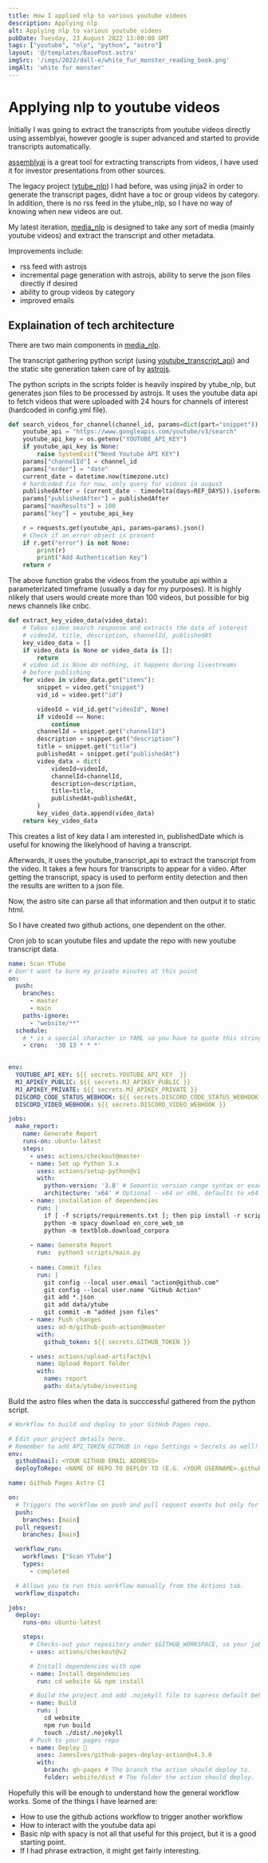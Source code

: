 ```yaml
---
title: How I applied nlp to various youtube videos
description: Applying nlp
alt: Applying nlp to various youtube videos
pubDate: Tuesday, 23 August 2022 13:00:00 GMT
tags: ["youtube", "nlp", "python", "astro"]
layout: '@/templates/BasePost.astro'
imgSrc: '/imgs/2022/dall-e/white_fur_monster_reading_book.png'
imgAlt: 'white fur monster'
---
```



# Applying nlp to youtube videos

Initially I was going to extract the transcripts from youtube videos directly using assemblyai, however google is super advanced and started to provide transcripts automatically.

[assemblyai](https://assemblyai.com/) is a great tool for extracting transcripts from videos, I have used it for investor presentations from other sources.

The legacy project ([ytube_nlp](https://github.com/dli-invest/ytube_nlp)) I had before, was using jinja2 in order to generate the transcript pages, didnt have a toc or group videos by category. In addition, there is no rss feed in the ytube_nlp, so I have no way of knowing when new videos are out. 

My latest iteration, [media_nlp](https://github.com/dli-invest/media_nlp) is designed to take any sort of media (mainly youtube videos) and extract the transcript and other metadata.

Improvements include:

- rss feed with astrojs
- incremental page generation with astrojs, ability to serve the json files directly if desired
- ability to group videos by category
- improved emails

## Explaination of tech architecture

There are two main components in [media_nlp](https://github.com/dli-invest/media_nlp).

The transcript gathering python script (using [youtube_transcript_api](https://pypi.org/project/youtube-transcript-api/)) and the static site generation taken care of by [astrojs](https://astro.build/).

The python scripts in the scripts folder is heavily inspired by ytube_nlp, but generates json files to be processed by astrojs. It uses the youtube data api to fetch videos that were uploaded with 24 hours for channels of interest (hardcoded in config.yml file). 

```python
def search_videos_for_channel(channel_id, params=dict(part="snippet")):
    youtube_api = "https://www.googleapis.com/youtube/v3/search"
    youtube_api_key = os.getenv("YOUTUBE_API_KEY")
    if youtube_api_key is None:
        raise SystemExit("Need Youtube API KEY")
    params["channelId"] = channel_id
    params["order"] = "date"
    current_date = datetime.now(timezone.utc)
    # hardcoded fix for now, only query for videos in august
    publishedAfter = (current_date - timedelta(days=REF_DAYS)).isoformat()
    params["publishedAfter"] = publishedAfter
    params["maxResults"] = 100
    params["key"] = youtube_api_key

    r = requests.get(youtube_api, params=params).json()
    # Check if an error object is present
    if r.get("error") is not None:
        print(r)
        print("Add Authentication Key")
    return r
```

The above function grabs the videos from the youtube api within a parameterizated timeframe (usually a day for my purposes). It is highly nlikely that users would create more than 100 videos, but possible for big news channels like cnbc.

```python
def extract_key_video_data(video_data):
    # Takes video search response and extracts the data of interest
    # videoId, title, description, channelId, publishedAt
    key_video_data = []
    if video_data is None or video_data is []:
        return
    # video id is None do nothing, it happens during livestreams
    # before publishing
    for video in video_data.get("items"):
        snippet = video.get("snippet")
        vid_id = video.get("id")

        videoId = vid_id.get("videoId", None)
        if videoId == None:
            continue
        channelId = snippet.get("channelId")
        description = snippet.get("description")
        title = snippet.get("title")
        publishedAt = snippet.get("publishedAt")
        video_data = dict(
            videoId=videoId,
            channelId=channelId,
            description=description,
            title=title,
            publishedAt=publishedAt,
        )
        key_video_data.append(video_data)
    return key_video_data
```

This creates a list of key data I am interested in, publishedDate which is useful for knowing the likelyhood of having a transcript.

Afterwards, it uses the youtube_transcript_api to extract the transcript from the video. It takes a few hours for transcripts to appear for a video. 
After getting the transcript, spacy is used to perform entity detection and then the results are written to a json file.

Now, the astro site can parse all that information and then output it to static html.

So I have created two github actions, one dependent on the other.

Cron job to scan youtube files and update the repo with new youtube transcript data.

```yaml
name: Scan YTube
# Don't want to burn my private minutes at this point
on:
  push:
    branches:
      - master
      - main
    paths-ignore:
      - "website/**"
  schedule:
    # * is a special character in YAML so you have to quote this string
    - cron:  '30 13 * * *'
    

env:
  YOUTUBE_API_KEY: ${{ secrets.YOUTUBE_API_KEY  }}
  MJ_APIKEY_PUBLIC: ${{ secrets.MJ_APIKEY_PUBLIC }}
  MJ_APIKEY_PRIVATE: ${{ secrets.MJ_APIKEY_PRIVATE }}
  DISCORD_CODE_STATUS_WEBHOOK: ${{ secrets.DISCORD_CODE_STATUS_WEBHOOK }}
  DISCORD_VIDEO_WEBHOOK: ${{ secrets.DISCORD_VIDEO_WEBHOOK }}

jobs:
  make_report:
    name: Generate Report
    runs-on: ubuntu-latest
    steps:
      - uses: actions/checkout@master
      - name: Set up Python 3.x
        uses: actions/setup-python@v1
        with:
          python-version: '3.8' # Semantic version range syntax or exact version of a Python version
          architecture: 'x64' # Optional - x64 or x86, defaults to x64
      - name: installation of dependencies
        run: |
          if [ -f scripts/requirements.txt ]; then pip install -r scripts/requirements.txt; fi
          python -m spacy download en_core_web_sm
          python -m textblob.download_corpora
      
      - name: Generate Report
        run:  python3 scripts/main.py
      
      - name: Commit files
        run: |
          git config --local user.email "action@github.com"
          git config --local user.name "GitHub Action"
          git add *.json
          git add data/ytube
          git commit -m "added json files"
      - name: Push changes
        uses: ad-m/github-push-action@master
        with:
          github_token: ${{ secrets.GITHUB_TOKEN }}

      - uses: actions/upload-artifact@v1
        name: Upload Report folder
        with:
          name: report
          path: data/ytube/investing
```

Build the astro files when the data is succcessful gathered from the python script.

```yaml
# Workflow to build and deploy to your GitHub Pages repo.

# Edit your project details here.
# Remember to add API_TOKEN_GITHUB in repo Settings > Secrets as well!
env:
  githubEmail: <YOUR GITHUB EMAIL ADDRESS>
  deployToRepo: <NAME OF REPO TO DEPLOY TO (E.G. <YOUR USERNAME>.github.io)>

name: Github Pages Astro CI

on:
  # Triggers the workflow on push and pull request events but only for the main branch
  push:
    branches: [main]
  pull_request:
    branches: [main]

  workflow_run:
    workflows: ["Scan YTube"]
    types:
      - completed

  # Allows you to run this workflow manually from the Actions tab.
  workflow_dispatch:

jobs:
  deploy:
    runs-on: ubuntu-latest

    steps:
      # Checks-out your repository under $GITHUB_WORKSPACE, so your job can access it
      - uses: actions/checkout@v2

      # Install dependencies with npm
      - name: Install dependencies
        run: cd website && npm install

      # Build the project and add .nojekyll file to supress default behaviour
      - name: Build
        run: |
          cd website
          npm run build
          touch ./dist/.nojekyll
      # Push to your pages repo
      - name: Deploy 🚀
        uses: JamesIves/github-pages-deploy-action@v4.3.0
        with:
          branch: gh-pages # The branch the action should deploy to.
          folder: website/dist # The folder the action should deploy.
```

Hopefully this will be enough to understand how the general workflow works. Some of the things I have learned are:

- How to use the github actions workflow to trigger another workflow
- How to interact with the youtube data api
- Basic nlp with spacy is not all that useful for this project, but it is a good starting point.
- If I had phrase extraction, it might get fairly interesting.
